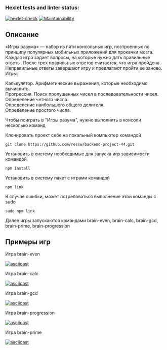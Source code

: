 ### Hexlet tests and linter status:

[![hexlet-check](https://github.com/ressw/backend-project-44/actions/workflows/hexlet-check.yml/badge.svg)](https://github.com/ressw/backend-project-44/actions/workflows/hexlet-check.yml)
[![Maintainability](https://api.codeclimate.com/v1/badges/dec3b2c97346ef89873f/maintainability)](https://codeclimate.com/github/ressw/backend-project-44/maintainability)

## Описание
«Игры разума» — набор из пяти консольных игр, построенных по принципу популярных мобильных приложений для прокачки мозга. Каждая игра задает вопросы, на которые нужно дать правильные ответы. После трех правильных ответов считается, что игра пройдена. Неправильные ответы завершают игру и предлагают пройти ее заново. Игры:

Калькулятор. Арифметические выражения, которые необходимо вычислить.\
Прогрессия. Поиск пропущенных чисел в последовательности чисел.\
Определение четного числа.\
Определение наибольшего общего делителя.\
Определение простого числа.

Чтобы поиграть в "Игры разума", нужно выполнить в консоли несколько команд

Клонировать проект себе на локальный компьютер командой

`git clone https://github.com/ressw/backend-project-44.git`

Установить в систему необходимые для запуска игр зависимости командой

`npm install`

Установить в систему пакет с играми командой

`npm link`

В случае ошибки, может потребоваться выполнение этой команды с sudo

`sudo npm link`

Далее игры запускаются командами brain-even, brain-calc, brain-gcd, brain-prime, brain-progression


## Примеры игр

Игра brain-even

[![asciicast](https://asciinema.org/a/jxHDsS1WUMv1ws7uutEFmg2zt.svg)](https://asciinema.org/a/jxHDsS1WUMv1ws7uutEFmg2zt)

Игра brain-calc

[![asciicast](https://asciinema.org/a/E5J8yYb5FwdfScNk0CMmFtn6C.svg)](https://asciinema.org/a/E5J8yYb5FwdfScNk0CMmFtn6C)

Игра brain-gcd

[![asciicast](https://asciinema.org/a/L66VuO0G2QdznDUY4wRawpHlR.svg)](https://asciinema.org/a/L66VuO0G2QdznDUY4wRawpHlR)

Игра brain-progression

[![asciicast](https://asciinema.org/a/P7wbpqHAV2ztxobbeCT81OZ3F.svg)](https://asciinema.org/a/P7wbpqHAV2ztxobbeCT81OZ3F)

Игра brain-prime

[![asciicast](https://asciinema.org/a/BVfFqfTahRFyoMduMWefekrly.svg)](https://asciinema.org/a/BVfFqfTahRFyoMduMWefekrly)
